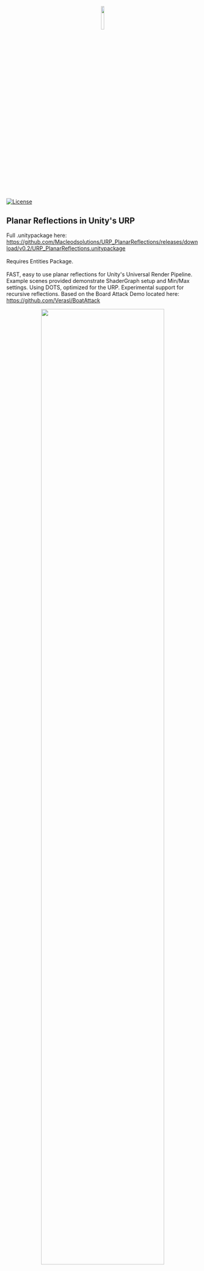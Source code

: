 <p align="center"><img width=12.5% src="https://github.com/anfederico/Clairvoyant/blob/master/media/Logo.png"></p>

[![License](https://img.shields.io/badge/license-MIT-blue.svg)](https://opensource.org/licenses/MIT)

## Planar Reflections in Unity's URP

Full .unitypackage here: https://github.com/Macleodsolutions/URP_PlanarReflections/releases/download/v0.2/URP_PlanarReflections.unitypackage
<br>
<br>
Requires Entities Package.
<br>
<br>
FAST, easy to use planar reflections for Unity's Universal Render Pipeline.
Example scenes provided demonstrate ShaderGraph setup and Min/Max settings.
Using DOTS, optimized for the URP. Experimental support for recursive reflections.
Based on the Board Attack Demo located here: https://github.com/Verasl/BoatAttack

<p align="center"><img width=80% src="https://github.com/Macleodsolutions/WMPortfolio/blob/master/planar1.jpg"></p>

<br>

## Basic Setup (No Recursion, Best Performance)

Assuming the user has no use for recursion, setup can be greatly simplified by simply adding individual
reflection scripts to the main camera, one for each direction you intend to have reflections come from. 
<p align="center"><img width=40% src="https://github.com/Macleodsolutions/WMPortfolio/blob/master/planar2.PNG"></p>
The reflection script ultimately outputs to a global shader property, which needs to be caught on any materials you intent to have reflections.
An example set of shaders designed to replicate the standard unity ones can be found for each corrosponding direction, demonstrating how to recieve the reflection
textures within the shadergraph.

## Basic Example

Using the shader property "_PlanarGround", which is already being caught in the Ground Planar Reflection shader variation, we can easily assign all materials catching
"_PlanarGround" to reflect at a normal angle of 0,1,0, or up.

<br>
<p align="center"><img width=40% src="https://github.com/Macleodsolutions/WMPortfolio/blob/master/planar3.PNG"><img width=43% src="https://github.com/Macleodsolutions/WMPortfolio/blob/master/planar4.PNG">
<br>
Resulting in:
<br>
<p align="center"><img width=80% src="https://github.com/Macleodsolutions/WMPortfolio/blob/master/planar5.jpg"></p>
<br>
Well, the skybox is clearly being reflected, but no objects anywhere in sight. By simply adjusting the "Clip Plane Offset" option,
we can find the optimal reflection offset for your scene.
<br>
<br>
<p align="center"><img width=80% src="https://github.com/Macleodsolutions/WMPortfolio/blob/master/planar6.PNG"></p>
<br>
Now, we have our objects reflecting! Still, something seems off. We have a number of post processing effects available to more closely match
our original objects:
<br>
<br>
<p align="center"><img width=80% src="https://github.com/Macleodsolutions/WMPortfolio/blob/master/planar7.PNG"></p>
<br>
<br>
Excellent! Last but not least, lets talk about multiple reflection angles. Simply set up another Reflection Script on the same camera with
the desired reflection angle, and feed it to a material property with a global shader call. Several direction materials are available in the example scene.
<br>
<br>
<p align="center"><img width=80% src="https://github.com/Macleodsolutions/WMPortfolio/blob/master/planar8.PNG"></p>
<br>
<br>

## Advanced Setup (Recursion, Questionable Performance, Experimental)

If the user does however require recursion, experimental support is provided via the Recursion Control script:
<br>
<br>
<p align="center"><img width=40% src="https://github.com/Macleodsolutions/WMPortfolio/blob/master/planar9.PNG"><img width=40% src="https://github.com/Macleodsolutions/WMPortfolio/blob/master/planar10.PNG"></p>
<br>
<br>
In the first inspector diagram above, we see a Recursive Reflection Control script, with no active layers, but with the
 same settings filled in as in the previous "_PlanarGround" example. 
 <br>
  <br>
 NOTE: At this point it it imperative that "Recursive Reflection" is enabled, and that "Levels Of Recursion" is at least 2.
 <br>
  <br>
 After clicking the first direction icon under step #4 (the direction indicated as the green side of the cube)
we arrive at the second inspector diagram, where the reflection layer is now active. To edit this reflection layer now, you must click the same direction icon again to remove it,
then readd with desired values. This is not optimal behaviour and will be addressed in a future update. 
<br>
  <br>
<p align="center"><img width=80% src="https://github.com/Macleodsolutions/WMPortfolio/blob/master/planar11.PNG"></p>
<br>
  <br>
  Finally, we see the same settings as our previous example, running in a recursive fashion. Even with the advantages that DOTS brings this is still a costly operation.
  <br>
  <br>
  Questions? Feature Requests? PRs? Get it touch! I'm also available at contact@wmacleod.me, and you can check out more of my work at https://www.wmacleod.me
  

